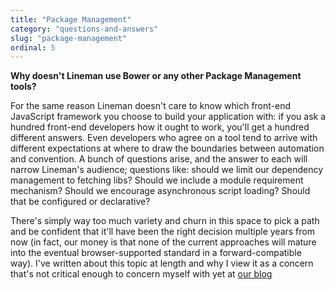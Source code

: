 ```yaml
---
title: "Package Management"
category: "questions-and-answers"
slug: "package-management"
ordinal: 5
---
```


__Why doesn't Lineman use Bower or any other Package Management tools?__

For the same reason Lineman doesn't care to know which front-end JavaScript framework you choose to build your application with: if you ask a hundred front-end developers how it ought to work, you'll get a hundred different answers. Even developers who agree on a tool tend to arrive with different expectations at where to draw the boundaries between automation and convention. A bunch of questions arise, and the answer to each will narrow Lineman's audience; questions like: should we limit our dependency management to fetching libs? Should we include a module requirement mechanism? Should we encourage asynchronous script loading? Should that be configured or declarative?

There's simply way too much variety and churn in this space to pick a path and be confident that it'll have been the right decision multiple years from now (in fact, our money is that none of the current approaches will mature into the eventual browser-supported standard in a forward-compatible way). I've written about this topic at length and why I view it as a concern that's not critical enough to concern myself with yet at [our blog](http://blog.testdouble.com/posts/2013-06-16-unrequired-love.html)

